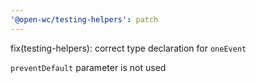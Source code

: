 ```yaml
---
'@open-wc/testing-helpers': patch
---
```


fix(testing-helpers): correct type declaration for `oneEvent`

`preventDefault` parameter is not used